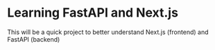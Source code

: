 # Learning FastAPI and Next.js

This will be a quick project to better understand Next.js (frontend) and FastAPI (backend)
